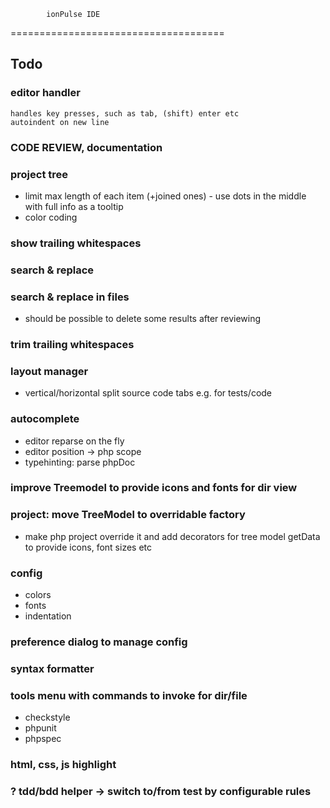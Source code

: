             ionPulse IDE
=====================================

Todo
-------------------------------------

### editor handler
	handles key presses, such as tab, (shift) enter etc
	autoindent on new line

### CODE REVIEW, documentation

### project tree
* limit max length of each item (+joined ones) - use dots in the middle with full info as a tooltip
* color coding

### show trailing whitespaces

### search & replace

### search & replace in files
* should be possible to delete some results after reviewing

### trim trailing whitespaces

### layout manager
* vertical/horizontal split source code tabs e.g. for tests/code

### autocomplete
* editor reparse on the fly
* editor position -> php scope
* typehinting: parse phpDoc

### improve Treemodel to provide icons and fonts for dir view

### project: move TreeModel to overridable factory
* make php project override it and add decorators for tree model getData to provide icons, font sizes etc

### config
* colors
* fonts
* indentation

### preference dialog to manage config

### syntax formatter

### tools menu with commands to invoke for dir/file
* checkstyle
* phpunit
* phpspec

### html, css, js highlight

### ? tdd/bdd helper -> switch to/from test by configurable rules

